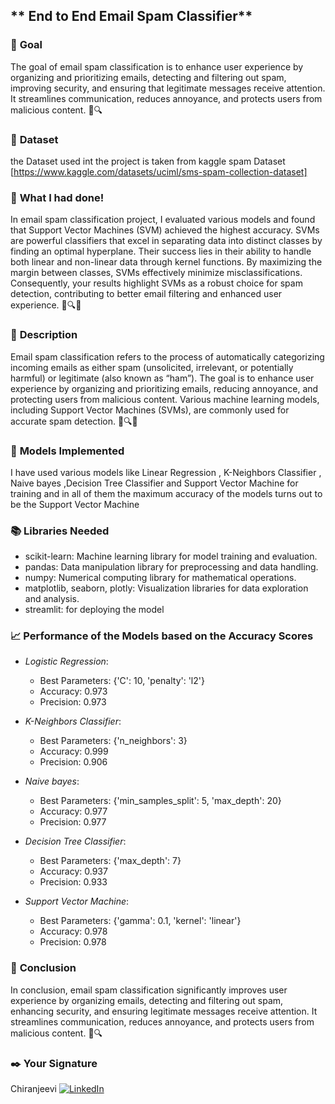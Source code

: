 ## ** End to End Email Spam Classifier**

### 🎯 **Goal**

The goal of email spam classification is to enhance user experience by organizing and prioritizing emails, detecting and filtering out spam, improving security, and ensuring that legitimate messages receive attention. It streamlines communication, reduces annoyance, and protects users from malicious content. 📧🔍

### 🧵 **Dataset**

the Dataset used int the project is taken from kaggle spam Dataset
[https://www.kaggle.com/datasets/uciml/sms-spam-collection-dataset]

### 🧮 **What I had done!**

 In email spam classification project, I evaluated various models and found that Support Vector Machines (SVM) achieved the highest accuracy. SVMs are powerful classifiers that excel in separating data into distinct classes by finding an optimal hyperplane. Their success lies in their ability to handle both linear and non-linear data through kernel functions. By maximizing the margin between classes, SVMs effectively minimize misclassifications. Consequently, your results highlight SVMs as a robust choice for spam detection, contributing to better email filtering and enhanced user experience. 📧🔍🚀

### 🧾 **Description**

Email spam classification refers to the process of automatically categorizing incoming emails as either spam (unsolicited, irrelevant, or potentially harmful) or legitimate (also known as “ham”). The goal is to enhance user experience by organizing and prioritizing emails, reducing annoyance, and protecting users from malicious content. Various machine learning models, including Support Vector Machines (SVMs), are commonly used for accurate spam detection. 📧🔍🚀

### 🚀 **Models Implemented**

I have used various models like Linear Regression , K-Neighbors Classifier , Naive bayes ,Decision Tree Classifier and Support Vector Machine for training and in all of them the maximum accuracy of the models turns out to be the Support Vector Machine

### 📚 **Libraries Needed**

- scikit-learn: Machine learning library for model training and evaluation.
- pandas: Data manipulation library for preprocessing and data handling.
- numpy: Numerical computing library for mathematical operations.
- matplotlib, seaborn, plotly: Visualization libraries for data exploration and analysis.
- streamlit: for deploying the model 



### 📈 **Performance of the Models based on the Accuracy Scores**

- *Logistic Regression*:
  - Best Parameters: {'C': 10, 'penalty': 'l2'}
  - Accuracy: 0.973
  - Precision: 0.973

- *K-Neighbors Classifier*:
  - Best Parameters: {'n_neighbors': 3}
  - Accuracy: 0.999
  - Precision: 0.906

- *Naive bayes*:
  - Best Parameters: {'min_samples_split': 5, 'max_depth': 20}
  - Accuracy: 0.977
  - Precision: 0.977

- *Decision Tree Classifier*:
  - Best Parameters: {'max_depth': 7}
  - Accuracy: 0.937
  - Precision: 0.933

- *Support Vector Machine*:
  - Best Parameters: {'gamma': 0.1, 'kernel': 'linear'}  
  - Accuracy: 0.978
  - Precision: 0.978



### 📢 **Conclusion**

In conclusion, email spam classification significantly improves user experience by organizing emails, detecting and filtering out spam, enhancing security, and ensuring legitimate messages receive attention. It streamlines communication, reduces annoyance, and protects users from malicious content. 📧🔍

### ✒️ **Your Signature**

Chiranjeevi
[![LinkedIn](https://img.shields.io/badge/LinkedIn-%230077B5.svg?logo=linkedin&logoColor=white)](https://www.linkedin.com/in/chiranjeevi81/)
